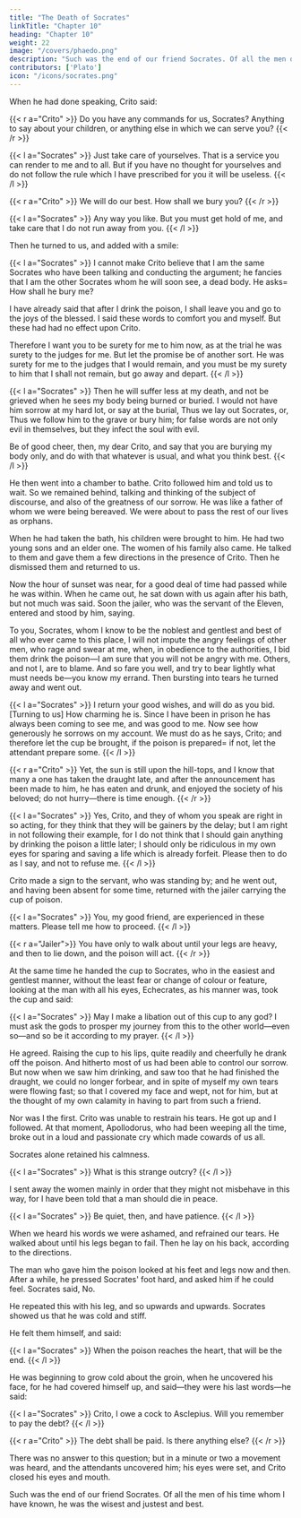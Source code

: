 ```yaml
---
title: "The Death of Socrates"
linkTitle: "Chapter 10"
heading: "Chapter 10"
weight: 22
image: "/covers/phaedo.png"
description: "Such was the end of our friend Socrates. Of all the men of his time whom I have known, he was the wisest and justest and best."
contributors: ['Plato']
icon: "/icons/socrates.png"
---
```




When he had done speaking, Crito said:

{{< r a="Crito" >}}
Do you have any commands for us, Socrates? Anything to say about your children, or anything else in which we can serve you?
{{< /r >}}


{{< l a="Socrates" >}}
Just take care of yourselves. That is a service you can render to me and to all<!-- , whether you promise to do so or not -->. But if you have no thought for yourselves and do not follow the rule which I have prescribed for you<!-- , not now for the first time, however much you may profess or promise at the moment, --> it will be useless.
{{< /l >}}


{{< r a="Crito" >}}
We will do our best. How shall we bury you?
{{< /r >}}

{{< l a="Socrates" >}}
Any way you like. But you must get hold of me, and take care that I do not run away from you. 
{{< /l >}}

Then he turned to us, and added with a smile:

{{< l a="Socrates" >}}
I cannot make Crito believe that I am the same Socrates who have been talking and conducting the argument; he fancies that I am the other Socrates whom he will soon see, a dead body. He asks= How shall he bury me? 

I have already said that after I drink the poison, I shall leave you and go to the joys of the blessed. I said these words to comfort you and myself. But these had had no effect upon Crito. 

Therefore I want you to be surety for me to him now, as at the trial he was surety to the judges for me. But let the promise be of another sort. He was surety for me to the judges that I would remain, and you must be my surety to him that I shall not remain, but go away and depart. 
{{< /l >}}

{{< l a="Socrates" >}}
Then he will suffer less at my death, and not be grieved when he sees my body being burned or buried. I would not have him sorrow at my hard lot, or say at the burial, Thus we lay out Socrates, or, Thus we follow him to the grave or bury him; for false words are not only evil in themselves, but they infect the soul with evil. 

Be of good cheer, then, my dear Crito, and say that you are burying my body only, and do with that whatever is usual, and what you think best.
{{< /l >}}

He then went into a chamber to bathe. Crito followed him and told us to wait. So we remained behind, talking and thinking of the subject of discourse, and also of the greatness of our sorrow. He was like a father of whom we were being bereaved. We were about to pass the rest of our lives as orphans. 

When he had taken the bath, his children were brought to him. He had two young sons and an elder one. The women of his family also came. He talked to them and gave them a few directions in the presence of Crito. Then he dismissed them and returned to us.

Now the hour of sunset was near, for a good deal of time had passed while he was within. When he came out, he sat down with us again after his bath, but not much was said. Soon the jailer, who was the servant of the Eleven, entered and stood by him, saying. 

To you, Socrates, whom I know to be the noblest and gentlest and best of all who ever came to this place, I will not impute the angry feelings of other men, who rage and swear at me, when, in obedience to the authorities, I bid them drink the poison—I am sure that you will not be angry with me. Others, and not I, are to blame. And so fare you well, and try to bear lightly what must needs be—you know my errand. Then bursting into tears he turned away and went out.

{{< l a="Socrates" >}}
I return your good wishes, and will do as you bid. [Turning to us] How charming he is. Since I have been in prison he has always been coming to see me, and was good to me. Now see how generously he sorrows on my account. We must do as he says, Crito; and therefore let the cup be brought, if the poison is prepared= if not, let the attendant prepare some.
{{< /l >}}


{{< r a="Crito" >}}
Yet, the sun is still upon the hill-tops, and I know that many a one has taken the draught late, and after the announcement has been made to him, he has eaten and drunk, and enjoyed the society of his beloved; do not hurry—there is time enough.
{{< /r  >}}

{{< l a="Socrates" >}}
Yes, Crito, and they of whom you speak are right in so acting, for they think that they will be gainers by the delay; but I am right in not following their example, for I do not think that I should gain anything by drinking the poison a little later; I should only be ridiculous in my own eyes for sparing and saving a life which is already forfeit. Please then to do as I say, and not to refuse me.
{{< /l >}}

Crito made a sign to the servant, who was standing by; and he went out, and having been absent for some time, returned with the jailer carrying the cup of poison. 

{{< l a="Socrates" >}}
You, my good friend, are experienced in these matters. Please tell me how to proceed. 
{{< /l >}}

{{< r a="Jailer">}}
You have only to walk about until your legs are heavy, and then to lie down, and the poison will act. 
{{< /r >}}

At the same time he handed the cup to Socrates, who in the easiest and gentlest manner, without the least fear or change of colour or feature, looking at the man with all his eyes, Echecrates, as his manner was, took the cup and said:

{{< l a="Socrates" >}}
May I make a libation out of this cup to any god? I must ask the gods to prosper my journey from this to the other world—even so—and so be it according to my prayer.
{{< /l >}}

He agreed. Raising the cup to his lips, quite readily and cheerfully he drank off the poison. And hitherto most of us had been able to control our sorrow. But now when we saw him drinking, and saw too that he had finished the draught, we could no longer forbear, and in spite of myself my own tears were flowing fast; so that I covered my face and wept, not for him, but at the thought of my own calamity in having to part from such a friend. 

Nor was I the first. Crito was unable to restrain his tears. He got up and I followed. At that moment, Apollodorus, who had been weeping all the time, broke out in a loud and passionate cry which made cowards of us all. 

Socrates alone retained his calmness. 

{{< l a="Socrates" >}}
What is this strange outcry?
{{< /l >}}

I sent away the women mainly in order that they might not misbehave in this way, for I have been told that a man should die in peace. 

{{< l a="Socrates" >}}
Be quiet, then, and have patience. 
{{< /l >}}

When we heard his words we were ashamed, and refrained our tears. He walked about until his legs began to fail. Then he lay on his back, according to the directions. 

The man who gave him the poison looked at his feet and legs now and then. After a while, he pressed Socrates' foot hard, and asked him if he could feel. Socrates said, No. 

He repeated this with his leg, and so upwards and upwards. Socrates showed us that he was cold and stiff.

He felt them himself, and said:

{{< l a="Socrates" >}}
When the poison reaches the heart, that will be the end. 
{{< /l >}}

He was beginning to grow cold about the groin, when he uncovered his face, for he had covered himself up, and said—they were his last words—he said:

{{< l a="Socrates" >}}
Crito, I owe a cock to Asclepius. Will you remember to pay the debt? 
{{< /l >}}

{{< r a="Crito" >}}
The debt shall be paid. Is there anything else?
{{< /r >}}

There was no answer to this question; but in a minute or two a movement was heard, and the attendants uncovered him; his eyes were set, and Crito closed his eyes and mouth.

Such was the end of our friend Socrates. Of all the men of his time whom I have known, he was the wisest and justest and best.
